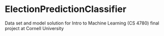 # ElectionPredictionClassifier
Data set and model solution for Intro to Machine Learning (CS 4780) final project at Cornell University 
